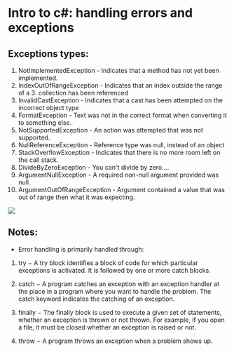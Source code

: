 # Intro to c#: handling errors and exceptions

## Exceptions types:
1. NotImplementedException - Indicates that a method has not yet been implemented.
2. IndexOutOfRangeException - Indicates that an index outside the range of a 3. collection has been referenced
4. InvalidCastException - Indicates that a cast has been attempted on the incorrect object type
5. FormatException - Text was not in the correct format when converting it to something else.
6. NotSupportedException - An action was attempted that was not supported.
7. NullReferenceException - Reference type was null, instead of an object
8. StackOverflowException - Indicates that there is no more room left on the call stack.
9. DivideByZeroException - You can't divide by zero....
10. ArgumentNullException - A required non-null argument provided was null.
11. ArgumentOutOfRangeException - Argument contained a value that was out of range then what it was expecting.


![](https://www.tutorialsteacher.com/Content/images/csharp/exception-classes.png)


## Notes:
* Error handling is primarily handled through:
 1. try − A try block identifies a block of code for which particular exceptions is activated. It is followed by one or more catch blocks.

 2. catch − A program catches an exception with an exception handler at the place in a program where you want to handle the problem. The catch keyword indicates the catching of an exception.

 3. finally − The finally block is used to execute a given set of statements, whether an exception is thrown or not thrown. For example, if you open a file, it must be closed whether an exception is raised or not.

 4. throw − A program throws an exception when a problem shows up.


